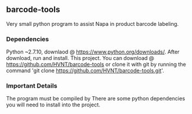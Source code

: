 ## barcode-tools
Very small python program to assist Napa in product barcode labeling.

### Dependencies
Python ~2.7.10, downlaod  @ https://www.python.org/downloads/. After download, run and install.
This project. You can download @  https://github.com/HVNT/barcode-tools or clone it with git by running the command 'git clone https://github.com/HVNT/barcode-tools.git'.  
  
### Important Details
The program must be compiled by 
There are some python dependencies you will need to install into the project.
